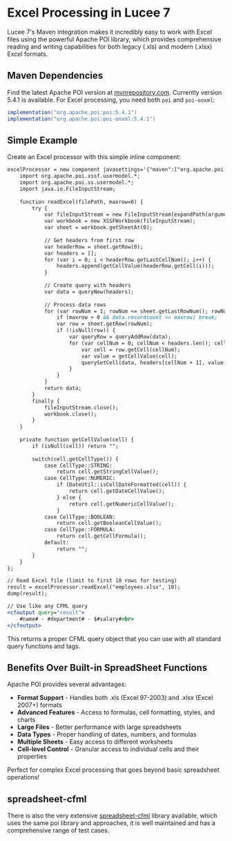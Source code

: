 <!--
{
  "title": "Excel Processing in Lucee 7",
  "id": "excel-processing-lucee7",
  "categories": ["java", "maven", "data-processing"],
  "since": "7.0",
  "description": "Simple recipe for processing Excel files in Lucee 7 using Maven integration and Apache POI",
  "keywords": [
    "Excel",
    "Apache POI",
    "Maven",
    "XLSX",
    "XLS",
    "Spreadsheet"
  ]
}
-->

# Excel Processing in Lucee 7

Lucee 7's Maven integration makes it incredibly easy to work with Excel files using the powerful Apache POI library, which provides comprehensive reading and writing capabilities for both legacy (.xls) and modern (.xlsx) Excel formats.

## Maven Dependencies

Find the latest Apache POI version at [mvnrepository.com](https://mvnrepository.com/artifact/org.apache.poi/poi). Currently version 5.4.1 is available. For Excel processing, you need both `poi` and `poi-ooxml`:

```gradle
implementation("org.apache.poi:poi:5.4.1")
implementation("org.apache.poi:poi-ooxml:5.4.1")
```

## Simple Example

Create an Excel processor with this simple inline component:

```cfml
excelProcessor = new component javasettings='{"maven":["org.apache.poi:poi:5.4.1", "org.apache.poi:poi-ooxml:5.4.1"]}' {
    import org.apache.poi.xssf.usermodel.*;
    import org.apache.poi.ss.usermodel.*;
    import java.io.FileInputStream;
    
    function readExcel(filePath, maxrow=0) {
        try {
            var fileInputStream = new FileInputStream(expandPath(arguments.filePath));
            var workbook = new XSSFWorkbook(fileInputStream);
            var sheet = workbook.getSheetAt(0);
            
            // Get headers from first row
            var headerRow = sheet.getRow(0);
            var headers = [];
            for (var i = 0; i < headerRow.getLastCellNum(); i++) {
                headers.append(getCellValue(headerRow.getCell(i)));
            }
            
            // Create query with headers
            var data = queryNew(headers);
            
            // Process data rows
            for (var rowNum = 1; rowNum <= sheet.getLastRowNum(); rowNum++) {
                if (maxrow > 0 && data.recordcount == maxrow) break;
                var row = sheet.getRow(rowNum);
                if (!isNull(row)) {
                    var queryRow = queryAddRow(data);
                    for (var cellNum = 0; cellNum < headers.len(); cellNum++) {
                        var cell = row.getCell(cellNum);
                        var value = getCellValue(cell);
                        querySetCell(data, headers[cellNum + 1], value, queryRow);
                    }
                }
            }
            return data;
        }
        finally {
            fileInputStream.close();
            workbook.close();
        }
    }
    
    private function getCellValue(cell) {
        if (isNull(cell)) return "";
        
        switch(cell.getCellType()) {
            case CellType::STRING:
                return cell.getStringCellValue();
            case CellType::NUMERIC:
                if (DateUtil::isCellDateFormatted(cell)) {
                    return cell.getDateCellValue();
                } else {
                    return cell.getNumericCellValue();
                }
            case CellType::BOOLEAN:
                return cell.getBooleanCellValue();
            case CellType::FORMULA:
                return cell.getCellFormula();
            default:
                return "";
        }
    }
};

// Read Excel file (limit to first 10 rows for testing)
result = excelProcessor.readExcel("employees.xlsx", 10);
dump(result);

// Use like any CFML query
<cfoutput query="result">
    #name# - #department# - $#salary#<br>
</cfoutput>
```

This returns a proper CFML query object that you can use with all standard query functions and tags.

## Benefits Over Built-in SpreadSheet Functions

Apache POI provides several advantages:

- **Format Support** - Handles both .xls (Excel 97-2003) and .xlsx (Excel 2007+) formats
- **Advanced Features** - Access to formulas, cell formatting, styles, and charts
- **Large Files** - Better performance with large spreadsheets
- **Data Types** - Proper handling of dates, numbers, and formulas
- **Multiple Sheets** - Easy access to different worksheets
- **Cell-level Control** - Granular access to individual cells and their properties

Perfect for complex Excel processing that goes beyond basic spreadsheet operations!

## spreadsheet-cfml

There is also the very extensive [spreadsheet-cfml](https://github.com/cfsimplicity/spreadsheet-cfml) library available, which uses the same poi library and approaches, it is well maintained and has a comprehensive range of test cases.